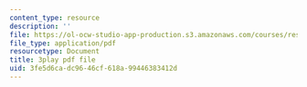 ```yaml
---
content_type: resource
description: ''
file: https://ol-ocw-studio-app-production.s3.amazonaws.com/courses/res-ll-005-mathematics-of-big-data-and-machine-learning-january-iap-2020/3fe5d6cadc9646cf618a99446383412d_iCAZLl6nq4c.pdf
file_type: application/pdf
resourcetype: Document
title: 3play pdf file
uid: 3fe5d6ca-dc96-46cf-618a-99446383412d
---
```


